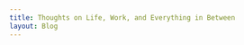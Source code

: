 ```yaml
---
title: Thoughts on Life, Work, and Everything in Between
layout: Blog
---
```

<!---
  Content here not used, see ``src/layouts/Blog``
  Please edit Blog layout instead.
-->